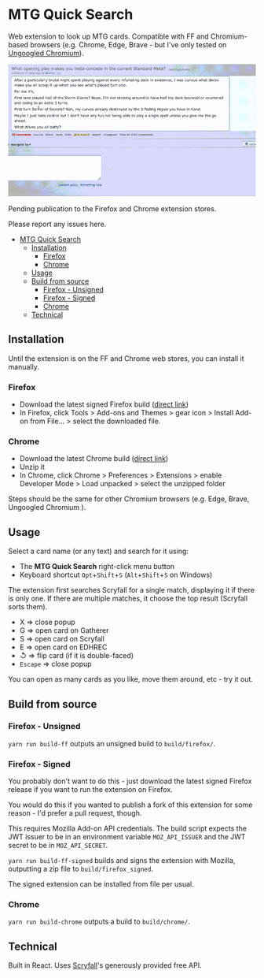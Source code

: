 # MTG Quick Search

Web extension to look up MTG cards. Compatible with FF and Chromium-based browsers (e.g. Chrome, Edge, Brave - but I've only tested on [Ungoogled Chromium](https://github.com/Eloston/ungoogled-chromium)).

![demo](https://github.com/psychedelicious/mtg-quick-search/blob/master/images/demo.gif?raw=true)

Pending publication to the Firefox and Chrome extension stores.

Please report any issues here.

- [MTG Quick Search](#mtg-quick-search)
  - [Installation](#installation)
    - [Firefox](#firefox)
    - [Chrome](#chrome)
  - [Usage](#usage)
  - [Build from source](#build-from-source)
    - [Firefox - Unsigned](#firefox---unsigned)
    - [Firefox - Signed](#firefox---signed)
    - [Chrome](#chrome-1)
  - [Technical](#technical)

## Installation

Until the extension is on the FF and Chrome web stores, you can install it manually.

### Firefox

- Download the latest signed Firefox build ([direct link](https://github.com/psychedelicious/mtg-quick-search/releases/download/latest/mtg_quick_search-1.0.1-firefox-signed.xpi))
- In Firefox, click Tools > Add-ons and Themes > gear icon > Install Add-on from File... > select the downloaded file.

### Chrome

- Download the latest Chrome build ([direct link](https://github.com/psychedelicious/mtg-quick-search/releases/download/latest/mtg_quick_search-chrome-1.0.1.zip))
- Unzip it
- In Chrome, click Chrome > Preferences > Extensions > enable Developer Mode > Load unpacked > select the unzipped folder

Steps should be the same for other Chromium browsers (e.g. Edge, Brave, Ungoogled Chromium
).

## Usage

Select a card name (or any text) and search for it using:

- The **MTG Quick Search** right-click menu button
- Keyboard shortcut `Opt`+`Shift`+`S` (`Alt`+`Shift`+`S` on Windows)

The extension first searches Scryfall for a single match, displaying it if there is only one. If there are multiple matches, it choose the top result (Scryfall sorts them).

- X => close popup
- G => open card on Gatherer
- S => open card on Scryfall
- E => open card on EDHREC
- ↺ => flip card (if it is double-faced)
- `Escape` => close popup

You can open as many cards as you like, move them around, etc - try it out.

## Build from source

### Firefox - Unsigned

`yarn run build-ff` outputs an unsigned build to `build/firefox/`.

### Firefox - Signed

You probably don't want to do this - just download the latest signed Firefox release if you want to run the extension on Firefox.

You would do this if you wanted to publish a fork of this extension for some reason - I'd prefer a pull request, though.

This requires Mozilla Add-on API credentials. The build script expects the JWT issuer to be in an environment variable `MOZ_API_ISSUER` and the JWT secret to be in `MOZ_API_SECRET`.

`yarn run build-ff-signed` builds and signs the extension with Mozilla, outputting a zip file to `build/firefox_signed`.

The signed extension can be installed from file per usual.

### Chrome

`yarn run build-chrome` outputs a build to `build/chrome/`.

## Technical

Built in React. Uses [Scryfall](https://scryfall.com/)'s generously provided free API.
